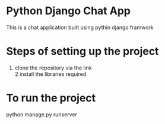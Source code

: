 # Python Django Chat App
 This is a chat application built using pythin django framwork
# Steps of setting up the project
1. clone the repository via the link </br>
2 install the libraries required

# To run the project
python manage.py runserver
